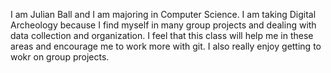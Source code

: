 I am Julian Ball and I am majoring in Computer Science. I am taking Digital Archeology because I find myself in many group projects and dealing 
with data collection and organization. I feel that this class will help me in these areas and encourage me to work more with git. I also 
really enjoy getting to wokr on group projects.
